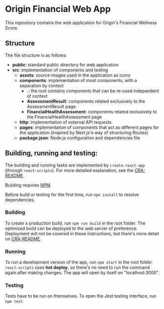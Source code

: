 # Origin Financial Web App
This repository contains the web application for  Origin's Financial Wellness Score.
## Structure

The file structure is as follows:
- **public**: standard public directory for web application
- **src**: implementation of components and testing
  - **assets**: source images used in the application as icons
  - **components**: implementation of most components, with a separation by context
    - **.**: the root contains components that can be re-used independent of context
    - **AssessmentResult**: components related exclusively to the AssessmentResult page
    - **FinancialHealthAssessment**: components related exclusively to the FinancialHealthAssessment page
  - **http**: implementation of external API requests
  - **pages**: implementation of components that act as different pages for the application 
  (inspired by Next.js's way of structuring Routes)
  - **package.json**: Node.js configuration and dependencies file

## Building, running and testing:
The building and running tasks are implemented by `create-react-app` (through `react-scripts`).
For more detailed explanation, see the [CRA-README](CRA-README.md).

Building requires [NPM](https://www.npmjs.com/).

Before build or testing for the first time, run `npm install` to resolve dependencies.

### Building
To create a production build, run `npm run build` in the root folder.
The optimized build can be deployed to the web server of preference. Deployment will not be covered
in these instructions, but there's more detail on [CRA-README](CRA-README.md).

### Running
To run a development version of the app, run `npm start` in the root folder.
`react-scripts` uses **hot deploy**, so there's no need to run the command again after
making changes.
The app will open by itself on "localhost:3000".

### Testing
Tests have to be run on themselves. To open the Jest testing interface, run `npm test`.